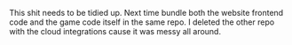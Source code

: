 This shit needs to be tidied up. Next time bundle both the website frontend code and the game code itself in the same repo. I deleted the other repo with the cloud integrations cause it was messy all around.
